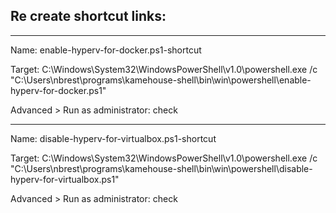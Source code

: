 ## Re create shortcut links:

-------------------

Name: enable-hyperv-for-docker.ps1-shortcut

Target: C:\Windows\System32\WindowsPowerShell\v1.0\powershell.exe /c "C:\Users\nbrest\programs\kamehouse-shell\bin\win\powershell\enable-hyperv-for-docker.ps1"

Advanced > Run as administrator: check

-------------------

Name: disable-hyperv-for-virtualbox.ps1-shortcut

Target: C:\Windows\System32\WindowsPowerShell\v1.0\powershell.exe /c "C:\Users\nbrest\programs\kamehouse-shell\bin\win\powershell\disable-hyperv-for-virtualbox.ps1"

Advanced > Run as administrator: check

